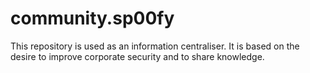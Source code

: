 # community.sp00fy
This repository is used as an information centraliser. It is based on the desire to improve corporate security and to share knowledge.
